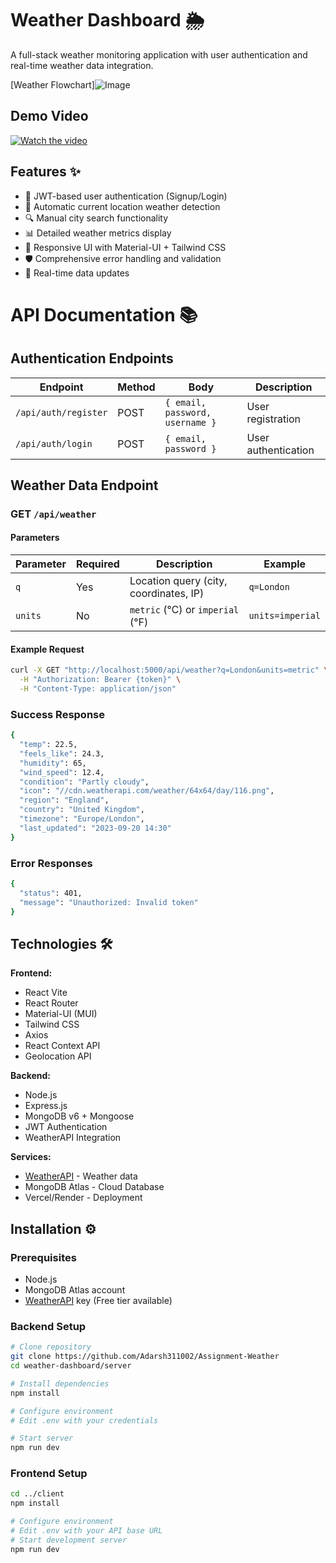 
# Weather Dashboard 🌦️



A full-stack weather monitoring application with user authentication and real-time weather data integration.

[Weather  Flowchart]![Image](https://github.com/user-attachments/assets/70779f79-ab44-4ad5-8fe4-db071325e977)

## Demo Video

[![Watch the video](https://cdn.loom.com/sessions/thumbnails/880c3b565f094c15a04d57e815fa1fdc-00001.gif)](https://www.loom.com/share/880c3b565f094c15a04d57e815fa1fdc)


## Features ✨

- 🔐 JWT-based user authentication (Signup/Login)
- 📍 Automatic current location weather detection
- 🔍 Manual city search functionality
- 📊 Detailed weather metrics display
- 🎨 Responsive UI with Material-UI + Tailwind CSS
- 🛡️ Comprehensive error handling and validation
- 🔄 Real-time data updates

# API Documentation 📚

## Authentication Endpoints

| Endpoint                | Method | Body                                | Description           |
|-------------------------|--------|-------------------------------------|-----------------------|
| `/api/auth/register`    | POST   | `{ email, password, username }`     | User registration     |
| `/api/auth/login`       | POST   | `{ email, password }`               | User authentication   |

## Weather Data Endpoint

### GET `/api/weather`

#### Parameters

| Parameter | Required | Description                                     | Example          |
|-----------|----------|-------------------------------------------------|------------------|
| `q`       | Yes      | Location query (city, coordinates, IP)          | `q=London`       |
| `units`   | No       | `metric` (℃) or `imperial` (℉)                   | `units=imperial` |

#### Example Request

```bash
curl -X GET "http://localhost:5000/api/weather?q=London&units=metric" \
  -H "Authorization: Bearer {token}" \
  -H "Content-Type: application/json"

```
### Success Response
```bash
{
  "temp": 22.5,
  "feels_like": 24.3,
  "humidity": 65,
  "wind_speed": 12.4,
  "condition": "Partly cloudy",
  "icon": "//cdn.weatherapi.com/weather/64x64/day/116.png",
  "region": "England",
  "country": "United Kingdom",
  "timezone": "Europe/London",
  "last_updated": "2023-09-20 14:30"
}
```

### Error Responses
```bash
{
  "status": 401,
  "message": "Unauthorized: Invalid token"
}
```
## Technologies 🛠️

**Frontend:**
- React Vite
- React Router 
- Material-UI (MUI) 
- Tailwind CSS
- Axios
- React Context API
- Geolocation API

**Backend:**
- Node.js 
- Express.js 
- MongoDB v6 + Mongoose
- JWT Authentication
- WeatherAPI Integration

**Services:**
- [WeatherAPI](https://www.weatherapi.com/) - Weather data
- MongoDB Atlas - Cloud Database
- Vercel/Render - Deployment

## Installation ⚙️

### Prerequisites
- Node.js 
- MongoDB Atlas account
- [WeatherAPI](https://www.weatherapi.com/) key (Free tier available)

### Backend Setup
```bash
# Clone repository
git clone https://github.com/Adarsh311002/Assignment-Weather
cd weather-dashboard/server

# Install dependencies
npm install

# Configure environment
# Edit .env with your credentials

# Start server
npm run dev
```
### Frontend Setup
```bash
cd ../client
npm install

# Configure environment
# Edit .env with your API base URL
# Start development server
npm run dev
